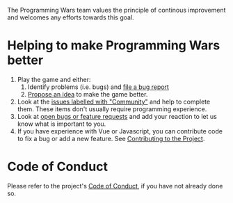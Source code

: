 The Programming Wars team values the principle of continous improvement and welcomes any efforts towards this goal. 

# Helping to make Programming Wars better
1. Play the game and either:
   1. Identify problems (i.e. bugs) and [file a bug report](https://github.com/johnanvik/program-wars/issues/new) 
   1. [Propose an idea](https://github.com/johnanvik/program-wars/issues/new) to make the game better.
1. Look at the [issues labelled with "Community"](https://github.com/johnanvik/program-wars/issues?q=is%3Aopen+is%3Aissue+label%3Acommunity) and help to complete them. These items don't usually require programming experience.
1. Look at [open bugs or feature requests](https://github.com/johnanvik/program-wars/issues) and add your reaction to let us know what is important to you.
1. If you have experience with Vue or Javascript, you can contribute code to fix a bug or add a new feature. See [Contributing to the Project](https://github.com/johnanvik/program-wars/wiki/Contributing-to-the-Project).

# Code of Conduct
Please refer to the project's [Code of Conduct](CODE_OF_CONDUCT.md), if you have not already done so.
